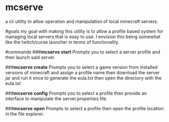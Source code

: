 # mcserve
a cli utility to allow operation and manipulation of local minecraft servers.

#goals
my goal with making this utility is to allow a profile based system for managing local servers that is easy to use. I envision this being somewhat like the twitch/curse launcher in terms of functionality.

#commands
###**mcserve start**
Prompts you to select a server profile and then launch said server.

###**mcserve create**
Prompts you to select a game version from installed versions of minecraft and assign a profile name then download the server jar and run it once to generate the eula.txt then open the directory with the eula.txt

###**mcserve config**
Prompts you to select a profile then provide an interface to manipulate the server.properties file.

###**mcserve open**
Prompts to select a profile then open the profile location in the file explorer.
